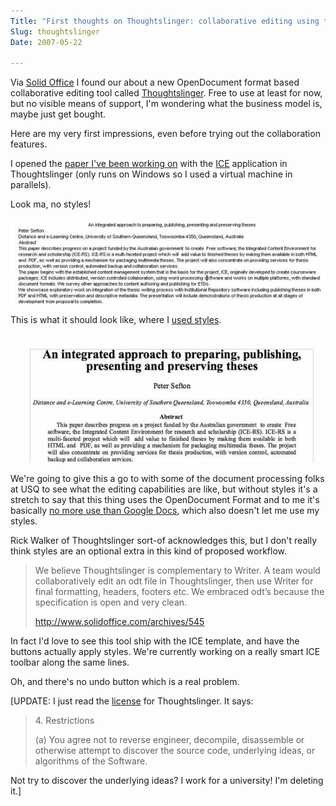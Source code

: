 ```yaml
---
Title: "First thoughts on Thoughtslinger: collaborative editing using the OpenDocument format spec, but not enough of it"
Slug: thoughtslinger
Date: 2007-05-22

---
```

<div>

Via [Solid Office](http://www.solidoffice.com/archives/545) I found our
about a new OpenDocument format based collaborative editing tool called
[Thoughtslinger](http://www.thoughtslinger.com/learn.php). Free to use
at least for now, but no visible means of support, I'm wondering what
the business model is, maybe just get bought.

Here are my very first impressions, even before trying out the
collaboration features.

I opened the [paper I've been working
on](http://ptsefton.com/blog/2007/05/15/etd_paper) with the
[ICE](http://ice.usq.edu.au/) application in Thoughtslinger (only runs
on Windows so I used a virtual machine in parallels).

Look ma, no styles!

![graphics1](/blog/2007/05/22/thoughtslinger/1.jpg)

This is what it should look like, where I [used
styles](http://del.icio.us/ptsefton/usestyles).

![graphics2](/blog/2007/05/22/thoughtslinger/2.jpg)

We're going to give this a go to with some of the document processing
folks at USQ to see what the editing capabilities are like, but without
styles it's a stretch to say that this thing uses the OpenDocument
Format and to me it's basically [no more use than Google
Docs](http://ptsefton.com/blog/2006/12/06/goog_docs), which also doesn't
let me use my styles.

Rick Walker of Thoughtslinger sort-of acknowledges this, but I don't
really think styles are an optional extra in this kind of proposed
workflow.

> We believe Thoughtslinger is complementary to Writer. A team would
> collaboratively edit an odt file in Thoughtslinger, then use Writer
> for final formatting, headers, footers etc. We embraced odt<span
> class="spCh spChx2019">’</span>s because the specification is open and
> very clean.
>
> <http://www.solidoffice.com/archives/545>

In fact I'd love to see this tool ship with the ICE template, and have
the buttons actually apply styles. We're currently working on a really
smart ICE toolbar along the same lines.

Oh, and there's no undo button which is a real problem.

[UPDATE: I just read the
[license](http://www.thoughtslinger.com/legal/eula.php) for
Thoughtslinger. It says:

> 4\. Restrictions
>
> \(a) You agree not to reverse engineer, decompile, disassemble or
> otherwise attempt to discover the source code, underlying ideas, or
> algorithms of the Software.

Not try to discover the underlying ideas? I work for a university! I'm
deleting it.]

</div>
